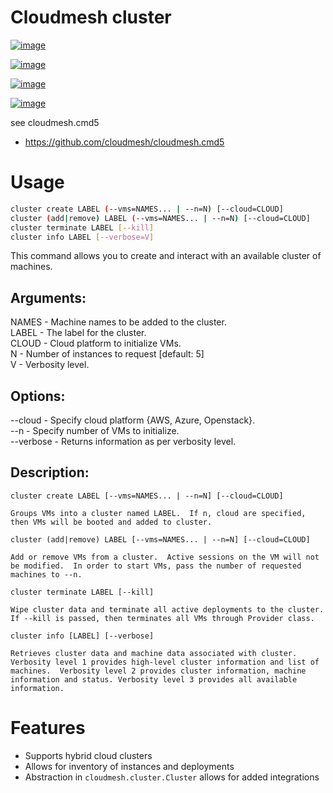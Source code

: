 Cloudmesh cluster
=============


[![image](https://img.shields.io/travis/TankerHQ/cloudmesh-cluster.svg?branch=master)](https://travis-ci.org/TankerHQ/cloudmesn-cluster)

[![image](https://img.shields.io/pypi/pyversions/cloudmesh-cluster.svg)](https://pypi.org/project/cloudmesh-cluster)

[![image](https://img.shields.io/pypi/v/cloudmesh-cluster.svg)](https://pypi.org/project/cloudmesh-cluster/)

[![image](https://img.shields.io/github/license/TankerHQ/python-cloudmesh-cluster.svg)](https://github.com/TankerHQ/python-cloudmesh-cluster/blob/master/LICENSE)

see cloudmesh.cmd5

* https://github.com/cloudmesh/cloudmesh.cmd5



# Usage
```sh
cluster create LABEL (--vms=NAMES... | --n=N) [--cloud=CLOUD]
cluster (add|remove) LABEL (--vms=NAMES... | --n=N) [--cloud=CLOUD]
cluster terminate LABEL [--kill]
cluster info LABEL [--verbose=V]
```

This command allows you to create and interact with an available
cluster of machines.

## Arguments:  
NAMES  - Machine names to be added to the cluster.  
LABEL  - The label for the cluster.  
CLOUD  - Cloud platform to initialize VMs.  
N      - Number of instances to request [default: 5]  
V      - Verbosity level.  

## Options:  
--cloud    - Specify cloud platform {AWS, Azure, Openstack}.  
--n        - Specify number of VMs to initialize.  
--verbose  - Returns information as per verbosity level.  


## Description:

`cluster create LABEL [--vms=NAMES... | --n=N] [--cloud=CLOUD]`  
    
    Groups VMs into a cluster named LABEL.  If n, cloud are specified, then VMs will be booted and added to cluster.

`cluster (add|remove) LABEL [--vms=NAMES... | --n=N] [--cloud=CLOUD]`

    Add or remove VMs from a cluster.  Active sessions on the VM will not be modified.  In order to start VMs, pass the number of requested machines to --n.

`cluster terminate LABEL [--kill]`

    Wipe cluster data and terminate all active deployments to the cluster. If --kill is passed, then terminates all VMs through Provider class.

`cluster info [LABEL] [--verbose]`

    Retrieves cluster data and machine data associated with cluster.  Verbosity level 1 provides high-level cluster information and list of machines.  Verbosity level 2 provides cluster information, machine information and status. Verbosity level 3 provides all available information.

# Features

- Supports hybrid cloud clusters
- Allows for inventory of instances and deployments
- Abstraction in `cloudmesh.cluster.Cluster` allows for added integrations